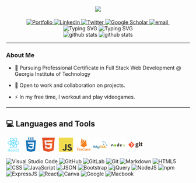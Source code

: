 <div id="header" align="center">
  <img src="https://media.giphy.com/media/IWiAPmq1HS9QZRu8PT/giphy-downsized-large.gif" width="100"/>
</div>
<br>
<div id="badges" align="center" >
    <a href="https://larigens.github.io/lari-gui/" target="_blank">
        <img src="https://img.shields.io/badge/my_portfolio-000?logo=ko-fi&logoColor=white" alt="Portfolio" />
    </a>  
    <a href="https://https://linkedin.com/in/lari-gui/" target="_blank">
        <img src="https://img.shields.io/badge/LinkedIn-%230077B5.svg?logo=linkedin&logoColor=white" alt="Linkedin" />
    </a>
    <a href="https://twitter.com/@coffeebr_eak" target="_blank">
        <img src="https://img.shields.io/badge/Twitter-%231DA1F2.svg?logo=Twitter&logoColor=white" alt="Twitter" />
    </a>  
    <a href="https://scholar.google.com/citations?hl=en&user=lje994IAAAAJ" target="_blank">
        <img src="https://img.shields.io/badge/Scholar-100000?logo=GoogleScholar&logoColor=white" alt="Google Scholar" />
    </a>
    <a href="mailto:larigens@gmail.com">
        <img src="https://img.shields.io/badge/-Email-red?logo=gmail&logoColor=white" alt="email" />
    </a>
    <img src="https://komarev.com/ghpvc/?username=larigens&color=F069C2" alt=""/>
</div>

<div id="intro" align="center">
  <img src="https://readme-typing-svg.demolab.com?font=Kalam&weight=300&size=22&duration=3000&pause=100&color=F069C2&center=true&vCenter=false&multiline=false&repeat=false&width=3000&height=30&lines=Larissa+Guilherme" alt="Typing SVG" />  <img src="https://readme-typing-svg.demolab.com?font=Kalam&weight=300&size=19&duration=3000&pause=100&color=6D1AF7FF&center=true&vCenter=false&multiline=false&repeat=true&width=400&height=80&lines=Software+Engineer+%7C%7C+Full+Stack+Web+Development;Professional+Certificate++@+Georgia+Institute+of+Technology" alt="Typing SVG" />
</div>

<div id="graphs" align="center">
  <img src="https://github-stats-alpha.vercel.app/api?username=larigens" alt="github stats" />
  <img src="https://github-readme-stats.vercel.app/api/top-langs/?username=larigens" alt="github stats" />
</div>

---
                                                                                      
### About Me

- :telescope: Pursuing Professional Certificate in Full Stack Web Development @ Georgia Institute of Technology

- :seedling: Open to work and collaboration on projects.

- :zap: In my free time, I workout and play videogames.

---
  
## 💻 Languages and Tools
<div>
  <img src="https://github.com/devicons/devicon/blob/master/icons/react/react-original-wordmark.svg" title="React" alt="React" width="40" height="40"/>&nbsp;
  <img src="https://github.com/devicons/devicon/blob/master/icons/css3/css3-plain-wordmark.svg"  title="CSS3" alt="CSS" width="40" height="40"/>&nbsp;
  <img src="https://github.com/devicons/devicon/blob/master/icons/html5/html5-original.svg" title="HTML5" alt="HTML" width="40" height="40"/>&nbsp;
  <img src="https://github.com/devicons/devicon/blob/master/icons/javascript/javascript-original.svg" title="JavaScript" alt="JavaScript" width="40" height="40"/>&nbsp;
  <img src="https://github.com/devicons/devicon/blob/master/icons/firebase/firebase-plain-wordmark.svg" title="Firebase" alt="Firebase" width="40" height="40"/>&nbsp;
  <img src="https://github.com/devicons/devicon/blob/master/icons/mysql/mysql-original-wordmark.svg" title="MySQL"  alt="MySQL" width="40" height="40"/>&nbsp;
  <img src="https://github.com/devicons/devicon/blob/master/icons/nodejs/nodejs-original-wordmark.svg" title="NodeJS" alt="NodeJS" width="40" height="40"/>&nbsp;
  <img src="https://github.com/devicons/devicon/blob/master/icons/git/git-original-wordmark.svg" title="Git" **alt="Git" width="40" height="40"/>
</div>

![Visual Studio Code](https://img.shields.io/badge/Visual%20Studio%20Code-0078d7.svg?style=plastic&logo=visual-studio-code&logoColor=white) ![GitHub](https://img.shields.io/badge/github-%23121011.svg?style=plastic&logo=github&logoColor=white) ![GitLab](https://img.shields.io/badge/gitlab-%23E34F26.svg?style=plastic&logo=gitlab&logoColor=white) ![Git](https://img.shields.io/badge/git-%23F05033.svg?style=plastic&logo=git&logoColor=white) ![Markdown](https://img.shields.io/badge/markdown-%23000000.svg?style=plastic&logo=markdown&logoColor=white) ![HTML5](https://img.shields.io/badge/html5-%23E34F26.svg?style=plastic&logo=html5&logoColor=white) ![CSS](https://img.shields.io/badge/CSS-239120?&style=plastic&logo=css3&logoColor=white) ![JavaScript](https://img.shields.io/badge/javascript-%23323330.svg?style=plastic&logo=javascript&logoColor=%23F7DF1E) ![JSON](https://img.shields.io/badge/json-%23121011.svg?style=plastic&logo=json&logoColor=%23F7DF1E) ![Bootstrap](https://img.shields.io/badge/bootstrap-%23563D7C.svg?style=plastic&logo=bootstrap&logoColor=white) ![jQuery](https://img.shields.io/badge/jquery-%230769AD.svg?style=plastic&logo=jquery&logoColor=white) ![NodeJS](https://img.shields.io/badge/node.js-6DA55F?style=plastic&logo=node.js&logoColor=white) ![npm](https://img.shields.io/badge/npm-B71C1C?style=plastic&logo=npm&logoColor=white)  ![ExpressJS](https://img.shields.io/badge/express.js-6DA55F?style=plastic&logo=express.js&logoColor=white) ![React](https://img.shields.io/badge/react-%2320232a.svg?style=plastic&logo=react&logoColor=%2361DAFB)![Canva](https://img.shields.io/badge/Canva-%2300C4CC.svg?style=plastic&logo=Canva&logoColor=white)  ![Google](https://img.shields.io/badge/google-%234285F4.svg?style=plastic&logo=google&logoColor=white)  ![Macbook](https://img.shields.io/badge/mac%20os-000000?style=plastic&logo=apple&logoColor=white) 

